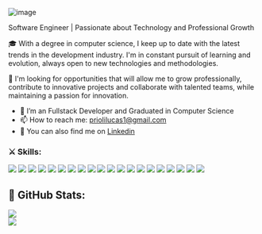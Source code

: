 ![image](https://user-images.githubusercontent.com/56166862/105250290-42267b80-5b58-11eb-8b6f-96b0ebc96395.png)

Software Engineer | Passionate about Technology and Professional Growth

🎓 With a degree in computer science, I keep up to date with the latest trends in the development industry. I'm in constant pursuit of learning and evolution, always open to new technologies and methodologies.

💼 I'm looking for opportunities that will allow me to grow professionally, contribute to innovative projects and collaborate with talented teams, while maintaining a passion for innovation.

- 🏢 I’m an Fullstack Developer and Graduated in Computer Science
- 📫 How to reach me: priolilucas1@gmail.com
- 🔗 You can also find me on [Linkedin](https://www.linkedin.com/in/lucas-prioli/)

### ⚔️ Skills:

<img src="https://img.shields.io/badge/Flutter-02569B.svg?style=for-the-badge&logo=flutter&logoColor=white" /> <img src="https://img.shields.io/badge/Dart-0175C2.svg?style=for-the-badge&logo=dart&logoColor=white" /> <img src="https://img.shields.io/badge/Amazon%20AWS-232F3E.svg?style=for-the-badge&logo=amazonaws&logoColor=white" /> <img src="https://img.shields.io/badge/Firebase-FFCA28.svg?style=for-the-badge&logo=firebase&logoColor=black" /> <img src="https://img.shields.io/badge/NestJS-E0234E.svg?style=for-the-badge&logo=nestjs&logoColor=white" /> <img src="https://img.shields.io/badge/TypeScript-3178C6.svg?style=for-the-badge&logo=typescript&logoColor=white" /> <img src="https://img.shields.io/badge/React%20Native-61DAFB.svg?style=for-the-badge&logo=react&logoColor=black" /> <img src="https://img.shields.io/badge/Postman-FF6C37.svg?style=for-the-badge&logo=postman&logoColor=white" /> <img src="https://img.shields.io/badge/React-61DAFB.svg?style=for-the-badge&logo=react&logoColor=black" /> <img src="https://img.shields.io/badge/Git-F05032.svg?style=for-the-badge&logo=git&logoColor=white" /> <img src="https://img.shields.io/badge/Strapi-2E7EEA.svg?style=for-the-badge&logo=strapi&logoColor=white" /> <img src="https://img.shields.io/badge/Docker-2496ED.svg?style=for-the-badge&logo=docker&logoColor=white" /> <img src="https://img.shields.io/badge/Node.js-339933.svg?style=for-the-badge&logo=nodedotjs&logoColor=white" /> <img src="https://img.shields.io/badge/MongoDB-47A248.svg?style=for-the-badge&logo=mongodb&logoColor=white" /> <img src="https://img.shields.io/badge/MySQL-4479A1.svg?style=for-the-badge&logo=mysql&logoColor=white" /> <img src="https://img.shields.io/badge/PostgreSQL-336791.svg?style=for-the-badge&logo=postgresql&logoColor=white" /> <img src="https://img.shields.io/badge/Figma-F24E1E.svg?style=for-the-badge&logo=figma&logoColor=white" /> <img src="https://img.shields.io/badge/CSS3-1572B6.svg?style=for-the-badge&logo=css3&logoColor=white" /> <img src="https://img.shields.io/badge/UX%2FUI-4C4CFF.svg?style=for-the-badge&logo=adobe&logoColor=white" /> <img src="https://img.shields.io/badge/HTML5-E34F26.svg?style=for-the-badge&logo=html5&logoColor=white" />


## 🚀 GitHub Stats:
![](https://github-readme-stats.vercel.app/api?username=priolilucas1&theme=default&hide_border=true&include_all_commits=true&count_private=false)<br/>
![](https://github-readme-stats.vercel.app/api/top-langs/?username=priolilucas1&theme=default&hide_border=true&include_all_commits=true&count_private=false&layout=compact)


